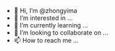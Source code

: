 - 👋 Hi, I’m @zhongyima
- 👀 I’m interested in ...
- 🌱 I’m currently learning ...
- 💞️ I’m looking to collaborate on ...
- 📫 How to reach me ...

<!---
zhongyima/zhongyima is a ✨ special ✨ repository because its `README.md` (this file) appears on your GitHub profile.
You can click the Preview link to take a look at your changes.
--->
